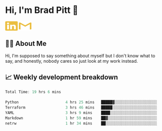 # Hi, I'm Brad Pitt 👋


<a href="https://www.linkedin.com/in/mathias-mauraisin/" target="blank"><img align="center" src="./icons/linkedin.svg" alt="https://www.linkedin.com/in/mathias-mauraisin/" height="30" width="40" /></a>
<a href="mailto:mathias.mauraisin.pro@gmail.com" target="blank"><img align="center" src="./icons/gmail.svg" alt="redrew" height="30" width="40" /></a>




<!-- ![snap](images/Snap_dark.png?raw=true) -->
<!-- ![snap](images/Snap_dark_bg.png?raw=true) -->


<!-- [![My Skills](https://skillicons.dev/icons?i=c,cpp,html,css,js,ts,)](https://skillicons.dev) -->

## 🙋‍♂️&nbsp;About Me

Hi, I'm supposed to say something about myself but I don't know what to say, and honestly, nobody cares so just look at my work instead.

## 📈&nbsp;Weekly development breakdown

<!-- [![mamaurai's 42 stats](https://badge42.vercel.app/api/v2/cl1l4qz93000609l4yixitcl4/stats?cursusId=21&coalitionId=45)](https://github.com/JaeSeoKim/badge42) -->





<!--START_SECTION:waka-->

```rust
Total Time: 19 hrs 6 mins

Python                     4 hrs 25 mins   █████▓░░░░░░░░░░░░░░░░░░░   23.16 %
Terraform                  3 hrs 46 mins   █████░░░░░░░░░░░░░░░░░░░░   19.78 %
YAML                       3 hrs 9 mins    ████░░░░░░░░░░░░░░░░░░░░░   16.49 %
Markdown                   1 hr 59 mins    ██▓░░░░░░░░░░░░░░░░░░░░░░   10.45 %
netrw                      1 hr 34 mins    ██░░░░░░░░░░░░░░░░░░░░░░░   08.23 %
```

<!--END_SECTION:waka-->


